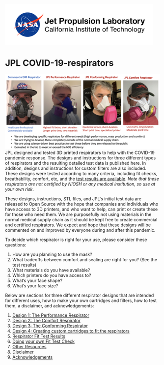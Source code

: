 ![Jet Propulsion Laboratory, California Institute of Technology (NASA JPL)](figs/etc/nasa-jpl-logo.png)
# JPL COVID-19-respirators
![figs/overview-respirator.png](figs/overview-respirator.png)
JPL designed and tested 3D printed respirators to help with the COVID-19 pandemic response. The designs and instructions for three different types of respirators and the resulting detailed test data is published here. In addition, designs and instructions for custom filters are also included. These designs were tested according to many criteria, including fit checks,  breathability, comfort, etc, and the [test results are available](https://drive.google.com/file/d/1wHfQ2mfvhPVK0e2QqBtErNonMUchVUmq/view?usp=sharing). *Note that these respirators are not certified by NIOSH or any medical institution, so use at your own risk*.

These designs, instructions, STL files, and JPL's initial test data are released to Open Source with the hope that companies and individuals who have access to 3D printers, and who want to help, can print or create these for those who need them. ​We are purposefully not using materials in the normal medical supply chain as it should be kept free to create commercial and certified respirators. We expect and hope that these designs will be commented on and improved by everyone during and after this pandemic.

To decide which respirator is right for your use, please consider these questions:
 1. How are you planning to use the mask?
 2. What tradeoffs between comfort and sealing are right for you? (See the test results)
 3. What materials do you have available?
 4. Which printers do you have access to?
 5. What’s your face shape?
 6. What’s your face size?

Below are sections for three different respirator designs that are intended for different uses, how to make your own cartridges and filters, how to test them, a disclaimer, and acknowledgements:
 1. [Design 1: The Performance Respirator](https://github.com/nasa-jpl/COVID-19-respirators/wiki/JPL-Performance-Respirator)
 2. [Design 2: The Comfort Respirator](https://github.com/nasa-jpl/COVID-19-respirators/wiki/JPL-Comfort-Respirator)
 3. [Design 3: The Conforming Respirator](https://github.com/nasa-jpl/COVID-19-respirators/wiki/JPL-Conforming-Respirators)
 4. [Design 4: Creating custom cartridges to fit the respirators](https://github.com/nasa-jpl/COVID-19-respirators/wiki/Custom-Filters-to-fit-the-respirators)
 5. [Respirator Fit Test Results](https://github.com/nasa-jpl/COVID-19-respirators/wiki/Select-Respirator-Fit-Test-Results)
 6. [Doing your own Fit Test Check](https://github.com/nasa-jpl/COVID-19-respirators/wiki/Doing-your-own-Fit-Check-(aka-seal-test))
 7. [Other Resources](https://github.com/nasa-jpl/COVID-19-respirators/wiki/Other-Resources)
 8. [Disclaimer](https://github.com/nasa-jpl/COVID-19-respirators/wiki/Disclaimer)
 9. [Acknowledgements](https://github.com/nasa-jpl/COVID-19-respirators/wiki/Acknowledgements)
 
